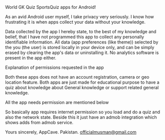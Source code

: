 World GK Quiz SportsQuiz apps for Android!

As an avid Android user myself, I take privacy very seriously. I know how frustrating it is when apps collect your data without your knowledge.

Data collected by the app
I hereby state, to the best of my knowledge and belief, that I have not programmed this app to collect any personally identifiable information. All data (app preferences (like theme)) selected by the you (the user) is stored locally in your device only, and can be simply erased by clearing the app's data or uninstalling it. No analytics software is present in the app either.

Explanation of permissions requested in the app

Both these apps does not have an account registration, camera or geo location feature. Both apps are just made for educational purpose to have a quiz about knowledge about General knowledge or support related general knowledge.

All the app needs permission are mentioned below

So basically app requires internet permission so you load and do a quiz and also the network state. Beside this it just have an admob integration which shows adds from admob service.

<uses-permission android:name="android.permission.INTERNET" />
    <application android:hardwareAccelerated="true" android:icon="@mipmap/ic_launcher" android:label="@string/app_name" android:networkSecurityConfig="@xml/network_security_config" android:supportsRtl="true">
        <activity android:configChanges="orientation|keyboardHidden|keyboard|screenSize|locale|smallestScreenSize|screenLayout|uiMode" android:label="@string/activity_name" android:launchMode="singleTop" android:name="MainActivity" android:theme="@android:style/Theme.DeviceDefault.NoActionBar" android:windowSoftInputMode="adjustResize">
            <intent-filter android:label="@string/launcher_name">
                <action android:name="android.intent.action.MAIN" />
                <category android:name="android.intent.category.LAUNCHER" />
            </intent-filter>
        </activity>
        <activity android:configChanges="keyboard|keyboardHidden|orientation|screenLayout|uiMode|screenSize|smallestScreenSize" android:name="com.google.android.gms.ads.AdActivity" android:theme="@android:style/Theme.Translucent" />
        <meta-data android:name="com.google.android.gms.ads.APPLICATION_ID" android:value="ca-app-pub-3578663387857466~7807669534" />
    </application>
    <uses-permission android:name="android.permission.ACCESS_NETWORK_STATE" />



Yours sincerely,
AppCave.
Pakistan.
officialmusman@gmail.com
